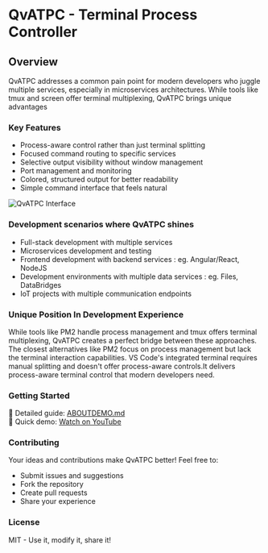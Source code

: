 # QvATPC - Terminal Process Controller


## Overview
QvATPC addresses a common pain point for modern developers who juggle multiple services, especially in microservices architectures. While tools like tmux and screen offer terminal multiplexing, QvATPC brings unique advantages

### Key Features
- Process-aware control rather than just terminal splitting
- Focused command routing to specific services
- Selective output visibility without window management
- Port management and monitoring
- Colored, structured output for better readability
- Simple command interface that feels natural

![QvATPC Interface](./qvatpc-screen.png)

### Development scenarios where QvATPC shines
- Full-stack development with multiple services
- Microservices development and testing
- Frontend development with backend services : eg. Angular/React, NodeJS 
- Development environments with multiple data services : eg. Files, DataBridges
- IoT projects with multiple communication endpoints

### Unique Position In Development Experience
While tools like PM2 handle process management and tmux offers terminal multiplexing, QvATPC creates a perfect bridge between these approaches. The closest alternatives like PM2 focus on process management but lack the terminal interaction capabilities. VS Code's integrated terminal requires manual splitting and doesn't offer process-aware controls.It delivers process-aware terminal control that modern developers need.


### Getting Started
📖 Detailed guide: [ABOUTDEMO.md](ABOUTDEMO.md)  
🎥 Quick demo: [Watch on YouTube](https://youtu.be/oTCihdmS0mU)

### Contributing

Your ideas and contributions make QvATPC better! Feel free to:
- Submit issues and suggestions
- Fork the repository
- Create pull requests
- Share your experience

### License

MIT - Use it, modify it, share it! 